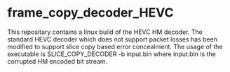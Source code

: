 # frame_copy_decoder_HEVC
This repositary contains a linux build of the HEVC HM decoder. The standard HEVC decoder which does not support packet losses has been modified to support slice copy based error concealment. The usage of the executable is SLICE_COPY_DECODER -b input.bin where input.bin is the corrupted HM encoded bit stream.
